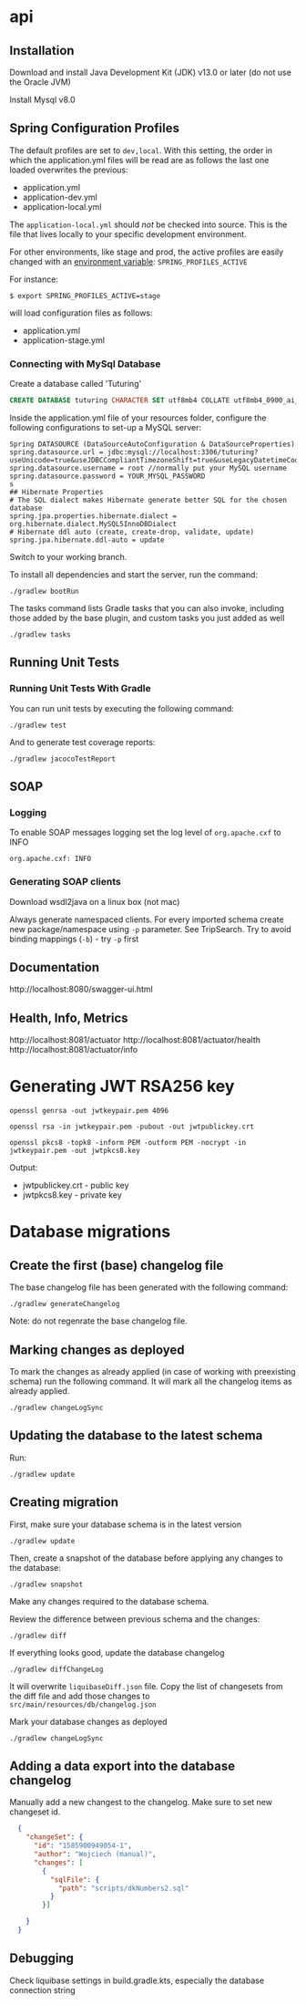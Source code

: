 # api

## Installation
Download and install Java Development Kit (JDK) v13.0 or later (do not use the Oracle JVM)
 
Install Mysql v8.0

## Spring Configuration Profiles

The default profiles are set to `dev,local`. With this setting, the order in which the 
application.yml files will be read are as follows the last one loaded overwrites the previous:

- application.yml
- application-dev.yml
- application-local.yml

The `application-local.yml` should _not_ be checked into source. This is the file that lives locally
to your specific development environment.

For other environments, like stage and prod, the active profiles are easily changed with an [environment variable](https://docs.spring.io/spring-boot/docs/current/reference/html/howto.html#howto-set-active-spring-profiles): `SPRING_PROFILES_ACTIVE`

For instance:

```
$ export SPRING_PROFILES_ACTIVE=stage
```

will load configuration files as follows:

- application.yml
- application-stage.yml

### Connecting with MySql Database
Create a database called 'Tuturing'

```sql
CREATE DATABASE tuturing CHARACTER SET utf8mb4 COLLATE utf8mb4_0900_ai_ci;
```

Inside the application.yml file of your resources folder, configure the following configurations to set-up a MySQL server:

``` 
Spring DATASOURCE (DataSourceAutoConfiguration & DataSourceProperties)
spring.datasource.url = jdbc:mysql://localhost:3306/tuturing?useUnicode=true&useJDBCCompliantTimezoneShift=true&useLegacyDatetimeCode=false&serverTimezone=UTC
spring.datasource.username = root //normally put your MySQL username 
spring.datasource.password = YOUR_MYSQL_PASSWORD
s
## Hibernate Properties
# The SQL dialect makes Hibernate generate better SQL for the chosen database
spring.jpa.properties.hibernate.dialect = org.hibernate.dialect.MySQL5InnoDBDialect
# Hibernate ddl auto (create, create-drop, validate, update)
spring.jpa.hibernate.ddl-auto = update
```

Switch to your working branch.

To install all dependencies and start the server, run the command:

`./gradlew bootRun`

The tasks command lists Gradle tasks that you can also invoke, including those added by the base plugin, and custom tasks you just added as well

`./gradlew tasks`

## Running Unit Tests

### Running Unit Tests With Gradle

You can run unit tests by executing the following command:

`./gradlew test`

And to generate test coverage reports:

`./gradlew jacocoTestReport`

## SOAP

### Logging

To enable SOAP messages logging set the log level of `org.apache.cxf` to INFO

```
org.apache.cxf: INFO
```

### Generating SOAP clients

Download wsdl2java on a linux box (not mac)

Always generate namespaced clients.
For every imported schema create new package/namespace using `-p` parameter. See TripSearch.
Try to avoid binding mappings (`-b`) - try `-p` first

## Documentation
http://localhost:8080/swagger-ui.html

## Health, Info, Metrics
http://localhost:8081/actuator
http://localhost:8081/actuator/health
http://localhost:8081/actuator/info

# Generating JWT RSA256 key

`openssl genrsa -out jwtkeypair.pem 4096`

`openssl rsa -in jwtkeypair.pem -pubout -out jwtpublickey.crt`

`openssl pkcs8 -topk8 -inform PEM -outform PEM -nocrypt -in jwtkeypair.pem -out jwtpkcs8.key`

Output:
* jwtpublickey.crt - public key
* jwtpkcs8.key - private key

# Database migrations

## Create the first (base) changelog file

The base changelog file has been generated with the following command:

`./gradlew generateChangelog`

Note: do not regenrate the base changelog file.


## Marking changes as deployed

To mark the changes as already applied
(in case of working with preexisting schema)
run the following command. It will mark all
the changelog items as already applied.

`./gradlew changeLogSync`

## Updating the database to the latest schema

Run:

`./gradlew update`

## Creating migration

First, make sure your database schema is in the latest version

`./gradlew update`

Then, create a snapshot of the database before applying any changes to the database:

`./gradlew snapshot`

Make any changes required to the database schema.

Review the difference between previous schema and the changes:

`./gradlew diff`

If everything looks good, update the database changelog

`./gradlew diffChangeLog`

It will overwrite `liquibaseDiff.json` file.
Copy the list of changesets from the diff file and
add those changes to `src/main/resources/db/changelog.json`

Mark your database changes as deployed

`./gradlew changeLogSync`

## Adding a data export into the database changelog

Manually add a new changest to the changelog.
Make sure to set new changeset id.

```json
  {
    "changeSet": {
      "id": "1585900949054-1",
      "author": "Wojciech (manual)",
      "changes": [
        {
          "sqlFile": {
            "path": "scripts/dkNumbers2.sql"
          }
        }]

    }
  }
```

## Debugging

Check liquibase settings in build.gradle.kts,
especially the database connection string